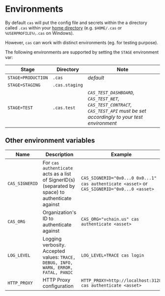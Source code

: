 # Environments

By default `cas` will put the config file and secrets within the a directory called `.cas` within your [home directory](https://en.wikipedia.org/wiki/Home_directory) (e.g. `$HOME/.cas` or `%USERPROFILE%\.cas` on Windows).

However, `cas` can work with distinct environments (eg. for testing purpose).

The following environments are supported by setting the `STAGE` environment var:

Stage | Directory | Note
------------ | ------------- | -------------
`STAGE=PRODUCTION` | `.cas` | *default* 
`STAGE=STAGING` | `.cas.staging` |
`STAGE=TEST` | `.cas.test` | *`CAS_TEST_DASHBOARD`, `CAS_TEST_NET`, `CAS_TEST_CONTRACT`, `CAS_TEST_API` must be set accordingly to your test environment*


## Other environment variables

Name | Description | Example 
------------ | ------------- | -------------
`CAS_SIGNERID` | For `cas authenticate` acts as a list of SignerID(s) (separated by space) to authenticate against | `CAS_SIGNERID="0x0...0 0x0...1" cas authenticate <asset>` or `CAS_SIGNERID="0x0...0 <asset>` 
`CAS_ORG` | Organization's ID to authenticate against | `CAS_ORG="vchain.us" cas authenticate <asset>`
`LOG_LEVEL` | Logging verbosity. Accepted values: `TRACE, DEBUG, INFO, WARN, ERROR, FATAL, PANIC`  | `LOG_LEVEL=TRACE cas login` 
`HTTP_PROXY` | HTTP Proxy configuration | `HTTP_PROXY=http://localhost:3128 cas authenticate <asset>`